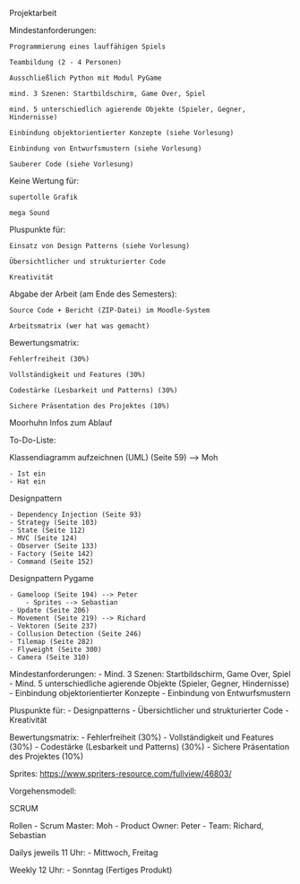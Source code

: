 Projektarbeit

Mindestanforderungen:

    Programmierung eines lauffähigen Spiels

    Teambildung (2 - 4 Personen)

    Ausschließlich Python mit Modul PyGame

    mind. 3 Szenen: Startbildschirm, Game Over, Spiel

    mind. 5 unterschiedlich agierende Objekte (Spieler, Gegner, Hindernisse)

    Einbindung objektorientierter Konzepte (siehe Vorlesung)

    Einbindung von Entwurfsmustern (siehe Vorlesung)

    Sauberer Code (siehe Vorlesung)


Keine Wertung für:

    supertolle Grafik

    mega Sound 

Pluspunkte für:

    Einsatz von Design Patterns (siehe Vorlesung)

    Übersichtlicher und strukturierter Code

    Kreativität


Abgabe der Arbeit (am Ende des Semesters):

    Source Code + Bericht (ZIP-Datei) im Moodle-System

    Arbeitsmatrix (wer hat was gemacht)


Bewertungsmatrix:

    Fehlerfreiheit (30%)

    Vollständigkeit und Features (30%)

    Codestärke (Lesbarkeit und Patterns) (30%)

    Sichere Präsentation des Projektes (10%)


Moorhuhn Infos zum Ablauf


To-Do-Liste:

Klassendiagramm aufzeichnen (UML) (Seite 59) --> Moh

    - Ist ein
    - Hat ein

Designpattern

    - Dependency Injection (Seite 93)
    - Strategy (Seite 103)
    - State (Seite 112)
    - MVC (Seite 124)
    - Observer (Seite 133)
    - Factory (Seite 142)
    - Command (Seite 152)

Designpattern Pygame

    - Gameloop (Seite 194) --> Peter
        - Sprites --> Sebastian
    - Update (Seite 206)
    - Movement (Seite 219) --> Richard
    - Vektoren (Seite 237)
    - Collusion Detection (Seite 246)
    - Tilemap (Seite 282)
    - Flyweight (Seite 300)
    - Camera (Seite 310)


Mindestanforderungen:
    -	Mind. 3 Szenen: Startbildschirm, Game Over, Spiel
    -	Mind. 5 unterschiedliche agierende Objekte (Spieler, Gegner, Hindernisse)
    -	Einbindung objektorientierter Konzepte
    -	Einbindung von Entwurfsmustern


Pluspunkte für:
    -	Designpatterns
    -	Übersichtlicher und strukturierter Code
    -	Kreativität


Bewertungsmatrix:
    -	Fehlerfreiheit (30%)
    -	Vollständigkeit und Features (30%)
    -	Codestärke (Lesbarkeit und Patterns) (30%)
    -	Sichere Präsentation des Projektes (10%)


Sprites:
https://www.spriters-resource.com/fullview/46803/ 


Vorgehensmodell:

SCRUM

Rollen
    -	Scrum Master: Moh
    -	Product Owner: Peter
    -	Team: Richard, Sebastian

Dailys jeweils 11 Uhr:
    -	Mittwoch, Freitag 

Weekly 12 Uhr:
    -	Sonntag (Fertiges Produkt)
